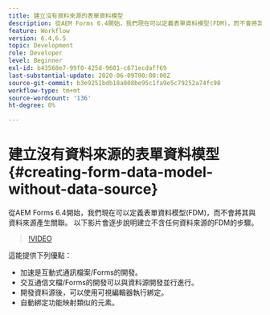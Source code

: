 ```yaml
---
title: 建立沒有資料來源的表單資料模型
description: 從AEM Forms 6.4開始，我們現在可以定義表單資料模型(FDM)，而不會將其與資料來源產生關聯。 以下影片會逐步說明建立不含任何資料來源的FDM的步驟。
feature: Workflow
version: 6.4,6.5
topic: Development
role: Developer
level: Beginner
exl-id: b43568e7-99f0-425d-9601-c671ecdaff69
last-substantial-update: 2020-06-09T00:00:00Z
source-git-commit: b3e9251bdb18a008be95c1fa9e5c79252a74fc98
workflow-type: tm+mt
source-wordcount: '136'
ht-degree: 0%

---
```


# 建立沒有資料來源的表單資料模型 {#creating-form-data-model-without-data-source}

從AEM Forms 6.4開始，我們現在可以定義表單資料模型(FDM)，而不會將其與資料來源產生關聯。 以下影片會逐步說明建立不含任何資料來源的FDM的步驟。

>[!VIDEO](https://video.tv.adobe.com/v/21414?quality=12&learn=on)

這能提供下列優點：

* 加速是互動式通訊檔案/Forms的開發。
* 交互通信文檔/Forms的開發可以與資料源開發並行進行。
* 開發資料源後，可以使用可視編輯器執行綁定。
* 自動綁定功能映射類似的元素。
